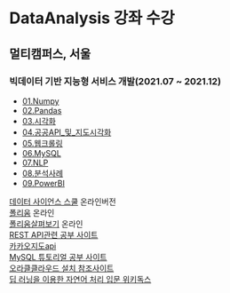 # DataAnalysis 강좌 수강

## 멀티캠퍼스, 서울
### 빅데이터 기반 지능형 서비스 개발(2021.07 ~ 2021.12)

- [01.Numpy](https://github.com/dongkyuseo/DataAnalysis/tree/main/01.Numpy)
- [02.Pandas](https://github.com/dongkyuseo/DataAnalysis/tree/main/02.Pandas)
- [03.시각화](https://github.com/dongkyuseo/DataAnalysis/tree/main/03.%EC%8B%9C%EA%B0%81%ED%99%94)
- [04.공공API_및_지도시각화](https://github.com/dongkyuseo/DataAnalysis/tree/main/04.%EA%B3%B5%EA%B3%B5API_%EB%B0%8F_%EC%A7%80%EB%8F%84%EC%8B%9C%EA%B0%81%ED%99%94)
- [05.웹크롤링](https://github.com/dongkyuseo/DataAnalysis/tree/main/05.Crwaling%20Web)
- [06.MySQL](https://github.com/dongkyuseo/DataAnalysis/tree/main/06.MySQL)
- [07.NLP](https://github.com/dongkyuseo/DataAnalysis/tree/main/07.NLP)
- [08.분석사례](https://github.com/dongkyuseo/DataAnalysis/tree/main/08.%EB%B6%84%EC%84%9D%EC%82%AC%EB%A1%80)
- [09.PowerBI](https://github.com/dongkyuseo/DataAnalysis/tree/main/09.PowerBI)

[데이터 사이언스 스쿨](https://datascienceschool.net/intro.html) 온라인버전<br>
[폴리움](http://python-visualization.github.io/folium/quickstart.html#Getting-Started) 온라인<br>
[폴리움살펴보기](https://dailyheumsi.tistory.com/144) 온라인<br>
[REST API관련 공부 사이트](https://meetup.toast.com/posts/92)<br>
[카카오지도api](https://developers.kakao.com/docs/latest/ko/local/dev-guide)<br>
[MySQL 튜토리얼 공부 사이트](https://www.w3schools.com/mysql/default.asp)<br>
[오라클클라우드 설치 참조사이트](http://andang72.blogspot.com/2020/10/part1.html)<br>
[딥 러닝을 이용한 자연어 처리 입문 위키독스](https://wikidocs.net/book/2155)